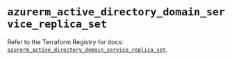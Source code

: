 # `azurerm_active_directory_domain_service_replica_set`

Refer to the Terraform Registry for docs: [`azurerm_active_directory_domain_service_replica_set`](https://registry.terraform.io/providers/hashicorp/azurerm/4.23.0/docs/resources/active_directory_domain_service_replica_set).
